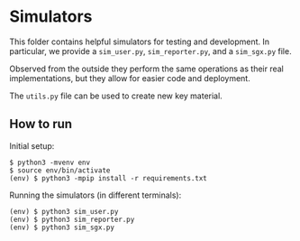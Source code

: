 # Simulators

This folder contains helpful simulators for testing and development.
In particular, we provide a `sim_user.py`, `sim_reporter.py`, and a `sim_sgx.py` file.

Observed from the outside they perform the same operations as their real implementations, but they allow for easier code and deployment.

The `utils.py` file can be used to create new key material.


## How to run

Initial setup:

```
$ python3 -mvenv env
$ source env/bin/activate
(env) $ python3 -mpip install -r requirements.txt
```

Running the simulators (in different terminals):

```
(env) $ python3 sim_user.py
(env) $ python3 sim_reporter.py
(env) $ python3 sim_sgx.py
```